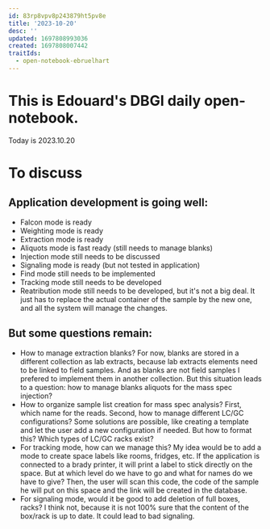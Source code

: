 ```yaml
---
id: 83rp8vpv8p243879ht5pv8e
title: '2023-10-20'
desc: ''
updated: 1697808993036
created: 1697808007442
traitIds:
  - open-notebook-ebruelhart
---
```


# This is Edouard's DBGI daily open-notebook.

Today is 2023.10.20

# To discuss

## Application development is going well:
- Falcon mode is ready
- Weighting mode is ready
- Extraction mode is ready
- Aliquots mode is fast ready (still needs to manage blanks)
- Injection mode still needs to be discussed
- Signaling mode is ready (but not tested in application)
- Find mode still needs to be implemented
- Tracking mode still needs to be developed
- Reatribution mode still needs to be developed, but it's not a big deal. It just has to replace the actual container of the sample by the new one, and all the system will manage the changes.

## But some questions remain:
- How to manage extraction blanks? For now, blanks are stored in a different collection as lab extracts, because lab extracts elements need to be linked to field samples. And as blanks are not field samples I prefered to implement them in another collection. But this situation leads to a question: how to manage blanks aliquots for the mass spec injection?
- How to organize sample list creation for mass spec analysis? First, which name for the reads. Second, how to manage different LC/GC configurations? Some solutions are possible, like creating a template and let the user add a new configuration if needed. But how to format this? Which types of LC/GC racks exist?
- For tracking mode, how can we manage this? My idea would be to add a mode to create space labels like rooms, fridges, etc. If the application is connected to a brady printer, it will print a label to stick directly on the space. But at which level do we have to go and what for names do we have to give? Then, the user will scan this code, the code of the sample he will put on this space and the link will be created in the database.
- For signaling mode, would it be good to add deletion of full boxes, racks? I think not, because it is not 100% sure that the content of the box/rack is up to date. It could lead to bad signaling.